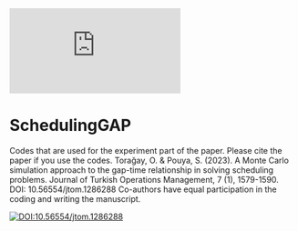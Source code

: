 [![Citation Badge](https://api.juleskreuer.eu/citation-badge.php?doi=10.56554/jtom.1286288)](https://juleskreuer.eu/citation-badge/)

# SchedulingGAP
Codes that are used for the experiment part of the paper.
Please cite the paper if you use the codes.
Torağay, O. & Pouya, S. (2023). A Monte Carlo simulation approach to the gap-time relationship in solving scheduling problems. Journal of Turkish Operations Management, 7 (1), 1579-1590. DOI: 10.56554/jtom.1286288
Co-authors have equal participation in the coding and writing the manuscript.

[![DOI:10.56554/jtom.1286288](https://zenodo.org/badge/DOI/10.56554/jtom.1286288.svg)](https://doi.org/10.56554/jtom.1286288)
